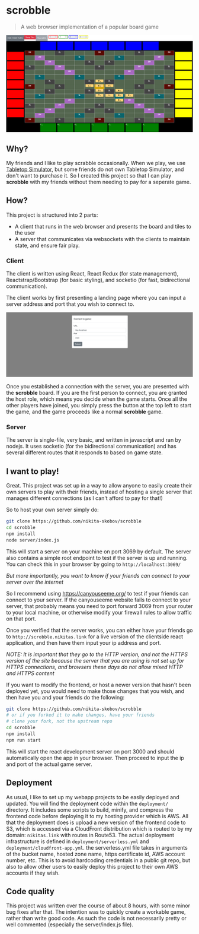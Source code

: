 # scrobble

> A web browser implementation of a popular board game

![preview](.github/board.png?raw=true "Board Preview")

## Why?

My friends and I like to play scrabble occasionally. When we play, we use [Tabletop Simulator](https://store.steampowered.com/app/286160/Tabletop_Simulator/), but some friends do not own Tabletop Simulator, and don't want to purchase it. So I created this project so that I can play **scrobble** with my friends without them needing to pay for a seperate game.

## How?

This project is structured into 2 parts:

- A client that runs in the web browser and presents the board and tiles to the user
- A server that communicates via websockets with the clients to maintain state, and ensure fair play.

### Client

The client is written using React, React Redux (for state management), Reactstrap/Bootstrap (for basic styling), and socketio (for fast, bidirectional communication).

The client works by first presenting a landing page where you can input a server address and port that you wish to connect to.

![landing](.github/landing.png?raw=true "Landing Page")

Once you established a connection with the server, you are presented with the **scrobble** board. If you are the first person to connect, you are granted the host role, which means you decide when the game starts. Once all the other players have joined, you simply press the button at the top left to start the game, and the game proceeds like a normal **scrobble** game.

### Server

The server is single-file, very basic, and written in javascript and ran by nodejs. It uses socketio (for the bidirectional communication) and has several different routes that it responds to based on game state.

## I want to play!

Great. This project was set up in a way to allow anyone to easily create their own servers to play with their friends, instead of hosting a single server that manages different connections (as I can't afford to pay for that!) 

So to host your own server simply do:

```sh
git clone https://github.com/nikita-skobov/scrobble
cd scrobble
npm install
node server/index.js
```

This will start a server on your machine on port 3069 by default. The server also contains a simple root endpoint to test if the server is up and running. You can check this in your browser by going to `http://localhost:3069/`

*But more importantly, you want to know if your friends can connect to your server over the internet*

So I recommend using https://canyouseeme.org/ to test if your friends can connect to your server. If the canyouseeme website fails to connect to your server, that probably means you need to port forward 3069 from your router to your local machine, or otherwise modify your firewall rules to allow traffic on that port.


Once you verified that the server works, you can either have your friends go to `http://scrobble.nikitas.link` for a live version of the clientside react application, and then have them input your ip address and port.

*NOTE: It is important that they go to the HTTP version, and not the HTTPS version of the site because the server that you are using is not set up for HTTPS connections, and browsers these days do not allow mixed HTTP and HTTPS content*

If you want to modify the frontend, or host a newer version that hasn't been deployed yet, you would need to make those changes that you wish, and then have you and your friends do the following:

```sh
git clone https://github.com/nikita-skobov/scrobble
# or if you forked it to make changes, have your friends
# clone your fork, not the upstream repo
cd scrobble
npm install
npm run start
```

This will start the react development server on port 3000 and should automatically open the app in your browser. Then proceed to input the ip and port of the actual game server.

## Deployment

As usual, I like to set up my webapp projects to be easily deployed and updated. You will find the deployment code within the `deployment/` directory. It includes some scripts to build, minify, and compress the frontend code before deploying it to my hosting provider which is AWS. All that the deployment does is upload a new version of the frontend code to S3, which is accessed via a CloudFront distribution which is routed to by my domain: `nikitas.link` with routes in Route53. The actual deployment infrastructure is defined in `deployment/serverless.yml` and `deployment/cloudfront-app.yml`. the serverless.yml file takes in arguments of the bucket name, hosted zone name, https certificate id, AWS account number, etc. This is to avoid hardcoding credentials in a public git repo, but also to allow other users to easily deploy this project to their own AWS accounts if they wish.



## Code quality

This project was written over the course of about 8 hours, with some minor bug fixes after that. The intention was to quickly create a workable game, rather than write good code. As such the code is not necessarily pretty or well commented (especially the server/index.js file).